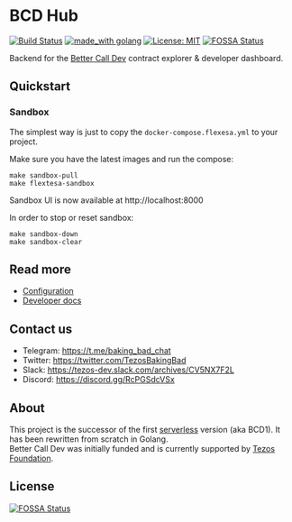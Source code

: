 # BCD Hub
[![Build Status](https://github.com/mavryk-network/bcdhub/workflows/build/badge.svg)](https://github.com/mavryk-network/bcdhub/actions?query=branch%3Amaster+workflow%3A%22build%22)
[![made_with golang](https://img.shields.io/badge/made_with-golang-blue.svg)](https://golang.org/)
[![License: MIT](https://img.shields.io/badge/License-MIT-yellow.svg)](https://opensource.org/licenses/MIT)
[![FOSSA Status](https://app.fossa.com/api/projects/git%2Bgithub.com%2Fbaking-bad%2Fbcdhub.svg?type=shield)](https://app.fossa.com/projects/git%2Bgithub.com%2Fbaking-bad%2Fbcdhub?ref=badge_shield)

Backend for the [Better Call Dev](https://better-call.dev) contract explorer & developer dashboard.

## Quickstart

### Sandbox

The simplest way is just to copy the `docker-compose.flexesa.yml` to your project.

Make sure you have the latest images and run the compose:
```
make sandbox-pull
make flextesa-sandbox
```
Sandbox UI is now available at http://localhost:8000


In order to stop or reset sandbox:
```
make sandbox-down
make sandbox-clear
```

## Read more

* [Configuration](./docs/configuration.md)
* [Developer docs](./docs/developer.md)


## Contact us
* Telegram: https://t.me/baking_bad_chat
* Twitter: https://twitter.com/TezosBakingBad
* Slack: https://tezos-dev.slack.com/archives/CV5NX7F2L
* Discord: https://discord.gg/RcPGSdcVSx


## About
This project is the successor of the first [serverless](https://github.com/mavryk-network/better-call-dev) version (aka BCD1). It has been rewritten from scratch in Golang.   
Better Call Dev was initially funded and is currently supported by [Tezos Foundation](https://tezos.foundation/).


## License
[![FOSSA Status](https://app.fossa.com/api/projects/git%2Bgithub.com%2Fbaking-bad%2Fbcdhub.svg?type=large)](https://app.fossa.com/projects/git%2Bgithub.com%2Fbaking-bad%2Fbcdhub?ref=badge_large)